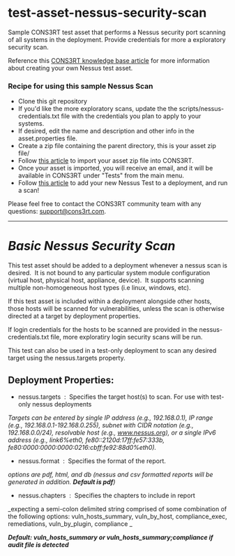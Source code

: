 # test-asset-nessus-security-scan
Sample CONS3RT test asset that performs a Nessus security port scanning of all systems in the deployment.  Provide credentials for more a exploratory security scan.

Reference this [CONS3RT knowledge base article](https://kb.cons3rt.com/kb/elastic-tests/building-a-nessus-test) for more information about creating your own Nessus test asset.

### Recipe for using this sample Nessus Scan

* Clone this git repository
* If you'd like the more exploratory scans, update the the scripts/nessus-credentials.txt file with the credentials you plan to apply to your systems.
* If desired, edit the name and description and other info in the asset.properties file.
* Create a zip file containing the parent directory, this is your asset zip file/
* Follow [this article](https://kb.cons3rt.com/kb/assets/importing-your-asset-zip-file) to import your asset zip file into CONS3RT.
* Once your asset is imported, you will receive an email, and it will be available in CONS3RT under "Tests" from the main menu.
* Follow [this article](https://kb.cons3rt.com/kb/deployments/creating-a-deployment) to add your new Nessus Test to a deployment, and run a scan!

Please feel free to contact the CONS3RT community team with any questions: [support@cons3rt.com](mailto:support@cons3rt.com).

---

# **_Basic Nessus Security Scan_**

This test asset should be added to a deployment whenever a nessus scan is desired.  It is not bound to any particular system module configuration (virtual host, physical host, appliance, device).  It supports scanning multiple non-homogeneous host types (i.e linux, windows, etc).  

If this test asset is included within a deployment alongside other hosts, those hosts will be scanned for vulnerabilities, unless the scan is otherwise directed at a target by deployment properties. 

If login credentials for the hosts to be scanned are provided in the nessus-credentials.txt file, more exploratiry login security scans will be run.

This test can also be used in a test-only deployment to scan any desired target using the nessus.targets property.

## **Deployment Properties:**

* nessus.targets  :  Specifies the target host(s) to scan. For use with test-only nessus deployments

_Targets can be entered by single IP address (e.g., 192.168.0.1), IP range (e.g., 192.168.0.1-192.168.0.255), subnet with CIDR notation (e.g., 192.168.0.0/24), resolvable host (e.g., www.nessus.org), or a single IPv6 address (e.g., link6%eth0, fe80::2120d:17ff:fe57:333b, fe80:0000:0000:0000:0216:cbff:fe92:88d0%eth0)._ 

* nessus.format  :  Specifies the format of the report.

_options are <span class="s1">pdf</span>, <span class="s1">html</span>, and <span class="s1">db</span> (<span class="s1">nessus</span> and <span class="s1">csv</span> formatted reports will be generated in addition. **Default is pdf**)_

* nessus.chapters  :  Specifies the chapters to include in report

_expecting a <span class="s1">semi</span>-colon delimited string comprised of some combination of the following options: vuln_hosts_summary, vuln_by_host, compliance_exec, <span class="s1">remediations</span>, vuln_by_plugin, compliance _

**_Default: vuln_hosts_summary or vuln_hosts_summary;compliance if audit file is detected_**
